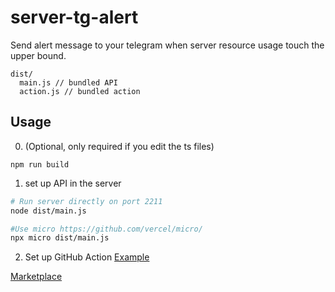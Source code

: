 # server-tg-alert

Send alert message to your telegram when server resource usage touch the upper bound.

```plain
dist/
  main.js // bundled API
  action.js // bundled action
```

## Usage
0. (Optional, only required if you edit the ts files)
```
npm run build
```

1. set up API in the server
```sh
# Run server directly on port 2211
node dist/main.js

#Use micro https://github.com/vercel/micro/
npx micro dist/main.js
```

2. Set up GitHub Action
[Example](https://github.com/fengkx/server-tg-alert/blob/master/.github/workflows/check.yml)

[Marketplace](https://github.com/marketplace/actions/server-alert-in-telegram)

